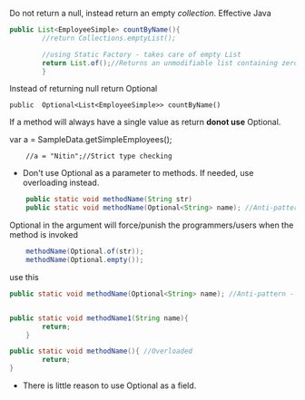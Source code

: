 

Do not return a null, instead return an empty *collection*. Effective Java

```java
public List<EmployeeSimple> countByName(){
        //return Collections.emptyList();

        //using Static Factory - takes care of empty List
        return List.of();//Returns an unmodifiable list containing zero elements.
        }
```

Instead of returning null return Optional<T>

    public  Optional<List<EmployeeSimple>> countByName()

If a method will always have a single value as return **donot use** Optional.

var a = SampleData.getSimpleEmployees();

        //a = "Nitin";//Strict type checking


* Don't use Optional<T> as a parameter to methods. If needed, use overloading instead.
```java
    public static void methodName(String str)
    public static void methodName(Optional<String> name); //Anti-pattern - DO NOT DO THIS
```

Optional in the argument will force/punish the programmers/users when the method is invoked
```java
    methodName(Optional.of(str));
    methodName(Optional.empty());
```

use this
```java
public static void methodName(Optional<String> name); //Anti-pattern - Split into the below


public static void methodName1(String name){
        return;
    }

public static void methodName(){ //Overloaded
        return;
}
```

* There is little reason to use Optional as a field.

